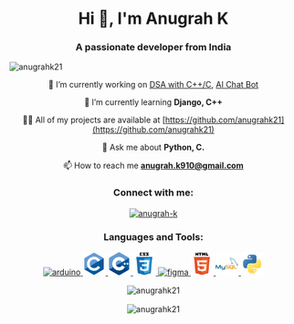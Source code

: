 <h1 align="center">Hi 👋, I'm Anugrah K</h1>
<h3 align="center">A passionate developer from India</h3>


<p align="left"> <img src="https://komarev.com/ghpvc/?username=anugrahk21&label=Profile%20views&color=0e75b6&style=flat" alt="anugrahk21" /> </p>
<div align="center"> 
  
  🔭 I’m currently working on [DSA with C++/C](https://github.com/anugrahk21/CPP-DSA), [AI Chat Bot](https://github.com/anugrahk21/Chat_AI)
  
  🌱 I’m currently learning **Django, C++**

👨‍💻 All of my projects are available at [https://github.com/anugrahk21](https://github.com/anugrahk21)

💬 Ask me about **Python, C.**

📫 How to reach me **anugrah.k910@gmail.com**
</div>
<h3 align="center">Connect with me:</h3>
<p align="center">
<a href="https://linkedin.com/in/anugrah-k" target="blank"><img align="center" src="https://raw.githubusercontent.com/rahuldkjain/github-profile-readme-generator/master/src/images/icons/Social/linked-in-alt.svg" alt="anugrah-k" height="30" width="40" /></a>
</p>

<h3 align="center">Languages and Tools:</h3>
<p align="center"> <a href="https://www.arduino.cc/" target="_blank" rel="noreferrer"> <img src="https://cdn.worldvectorlogo.com/logos/arduino-1.svg" alt="arduino" width="40" height="40"/> </a> <a href="https://www.cprogramming.com/" target="_blank" rel="noreferrer"> <img src="https://raw.githubusercontent.com/devicons/devicon/master/icons/c/c-original.svg" alt="c" width="40" height="40"/> </a> <a href="https://www.w3schools.com/cpp/" target="_blank" rel="noreferrer"> <img src="https://raw.githubusercontent.com/devicons/devicon/master/icons/cplusplus/cplusplus-original.svg" alt="cplusplus" width="40" height="40"/> </a> <a href="https://www.w3schools.com/css/" target="_blank" rel="noreferrer"> <img src="https://raw.githubusercontent.com/devicons/devicon/master/icons/css3/css3-original-wordmark.svg" alt="css3" width="40" height="40"/> </a> <a href="https://www.figma.com/" target="_blank" rel="noreferrer"> <img src="https://www.vectorlogo.zone/logos/figma/figma-icon.svg" alt="figma" width="40" height="40"/> </a> <a href="https://www.w3.org/html/" target="_blank" rel="noreferrer"> <img src="https://raw.githubusercontent.com/devicons/devicon/master/icons/html5/html5-original-wordmark.svg" alt="html5" width="40" height="40"/> </a> <a href="https://www.mysql.com/" target="_blank" rel="noreferrer"> <img src="https://raw.githubusercontent.com/devicons/devicon/master/icons/mysql/mysql-original-wordmark.svg" alt="mysql" width="40" height="40"/> </a> <a href="https://www.python.org" target="_blank" rel="noreferrer"> <img src="https://raw.githubusercontent.com/devicons/devicon/master/icons/python/python-original.svg" alt="python" width="40" height="40"/> </a> </p>

<p align="center"><img align="center" src="https://github-readme-stats.vercel.app/api/top-langs?username=anugrahk21&show_icons=true&locale=en&layout=compact" alt="anugrahk21" /></p>

<p align ="center"><img align="center" src="https://github-readme-streak-stats.herokuapp.com/?user=anugrahk21&" alt="anugrahk21" /></p>
